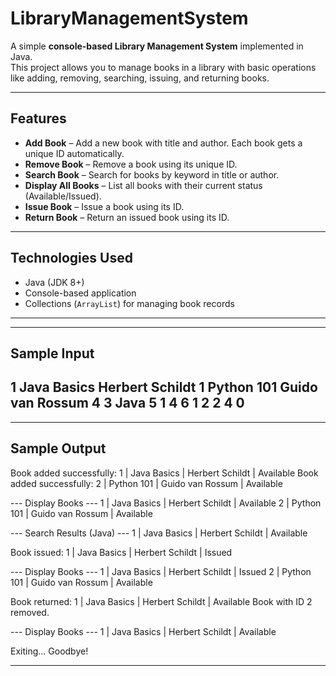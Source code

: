 # LibraryManagementSystem

A simple **console-based Library Management System** implemented in Java.  
This project allows you to manage books in a library with basic operations like adding, removing, searching, issuing, and returning books.

---

## Features

- **Add Book** – Add a new book with title and author. Each book gets a unique ID automatically.  
- **Remove Book** – Remove a book using its unique ID.  
- **Search Book** – Search for books by keyword in title or author.  
- **Display All Books** – List all books with their current status (Available/Issued).  
- **Issue Book** – Issue a book using its ID.  
- **Return Book** – Return an issued book using its ID.  

---

## Technologies Used

- Java (JDK 8+)
- Console-based application
- Collections (`ArrayList`) for managing book records

---
---
## Sample Input
1
Java Basics
Herbert Schildt
1
Python 101
Guido van Rossum
4
3
Java
5
1
4
6
1
2
2
4
0
---
---
## Sample Output
Book added successfully: 1 | Java Basics | Herbert Schildt | Available
Book added successfully: 2 | Python 101 | Guido van Rossum | Available

--- Display Books ---
1 | Java Basics | Herbert Schildt | Available
2 | Python 101 | Guido van Rossum | Available

--- Search Results (Java) ---
1 | Java Basics | Herbert Schildt | Available

Book issued: 1 | Java Basics | Herbert Schildt | Issued

--- Display Books ---
1 | Java Basics | Herbert Schildt | Issued
2 | Python 101 | Guido van Rossum | Available

Book returned: 1 | Java Basics | Herbert Schildt | Available
Book with ID 2 removed.

--- Display Books ---
1 | Java Basics | Herbert Schildt | Available

Exiting... Goodbye!

---
